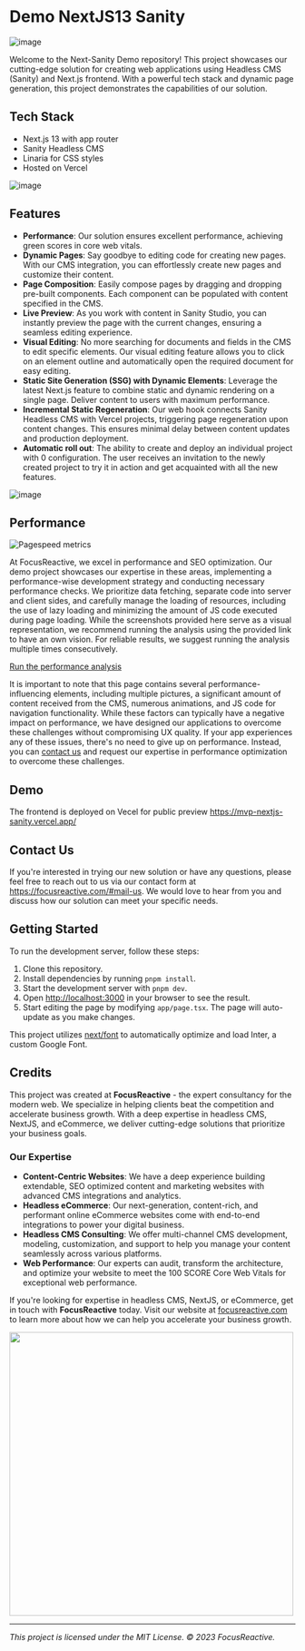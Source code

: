 # Demo NextJS13 Sanity

![image](https://github.com/focusreactive/Demo-NextJS13-Sanity/assets/14885189/b687271b-433e-4dd5-bd15-e603563fc464)

Welcome to the Next-Sanity Demo repository! This project showcases our cutting-edge solution for creating web applications using Headless CMS (Sanity) and Next.js frontend. With a powerful tech stack and dynamic page generation, this project demonstrates the capabilities of our solution.

## Tech Stack

- Next.js 13 with app router
- Sanity Headless CMS
- Linaria for CSS styles
- Hosted on Vercel

![image](https://github.com/focusreactive/Demo-NextJS13-Sanity/assets/14885189/cec1b74e-8a22-47c6-a040-5cd8a464edf9)

## Features

- **Performance**: Our solution ensures excellent performance, achieving green scores in core web vitals.
- **Dynamic Pages**: Say goodbye to editing code for creating new pages. With our CMS integration, you can effortlessly create new pages and customize their content.
- **Page Composition**: Easily compose pages by dragging and dropping pre-built components. Each component can be populated with content specified in the CMS.
- **Live Preview**: As you work with content in Sanity Studio, you can instantly preview the page with the current changes, ensuring a seamless editing experience.
- **Visual Editing**: No more searching for documents and fields in the CMS to edit specific elements. Our visual editing feature allows you to click on an element outline and automatically open the required document for easy editing.
- **Static Site Generation (SSG) with Dynamic Elements**: Leverage the latest Next.js feature to combine static and dynamic rendering on a single page. Deliver content to users with maximum performance.
- **Incremental Static Regeneration**: Our web hook connects Sanity Headless CMS with Vercel projects, triggering page regeneration upon content changes. This ensures minimal delay between content updates and production deployment.
- **Automatic roll out**: The ability to create and deploy an individual project with 0 configuration. The user receives an invitation to the newly created project to try it in action and get acquainted with all the new features.

![image](https://github.com/focusreactive/Demo-NextJS13-Sanity/assets/14885189/2d123859-66d3-4b78-9aed-3ed134c2d280)

## Performance

![Pagespeed metrics](https://github.com/focusreactive/Demo-NextJS13-Sanity/assets/14885189/2d2ec80a-c15d-4ff6-8920-6a58424c9073)

At FocusReactive, we excel in performance and SEO optimization. Our demo project showcases our expertise in these areas, implementing a performance-wise development strategy and conducting necessary performance checks. We prioritize data fetching, separate code into server and client sides, and carefully manage the loading of resources, including the use of lazy loading and minimizing the amount of JS code executed during page loading. While the screenshots provided here serve as a visual representation, we recommend running the analysis using the provided link to have an own vision. For reliable results, we suggest running the analysis multiple times consecutively.

[Run the performance analysis](https://pagespeed.web.dev/analysis/https-mvp-nextjs-sanity-vercel-app/1crhxzdktn?form_factor=mobile)

It is important to note that this page contains several performance-influencing elements, including multiple pictures, a significant amount of content received from the CMS, numerous animations, and JS code for navigation functionality. While these factors can typically have a negative impact on performance, we have designed our applications to overcome these challenges without compromising UX quality. If your app experiences any of these issues, there's no need to give up on performance. Instead, you can [contact us](https://focusreactive.com/#mail-us) and request our expertise in performance optimization to overcome these challenges.

## Demo

The frontend is deployed on Vecel for public preview https://mvp-nextjs-sanity.vercel.app/

## Contact Us

If you're interested in trying our new solution or have any questions, please feel free to reach out to us via our contact form at https://focusreactive.com/#mail-us. We would love to hear from you and discuss how our solution can meet your specific needs.

## Getting Started

To run the development server, follow these steps:

1. Clone this repository.
2. Install dependencies by running `pnpm install`.
3. Start the development server with `pnpm dev`.
4. Open [http://localhost:3000](http://localhost:3000/) in your browser to see the result.
5. Start editing the page by modifying `app/page.tsx`. The page will auto-update as you make changes.

This project utilizes [next/font](https://nextjs.org/docs/basic-features/font-optimization) to automatically optimize and load Inter, a custom Google Font.

## Credits

This project was created at **FocusReactive** - the expert consultancy for the modern web. We specialize in helping clients beat the competition and accelerate business growth. With a deep expertise in headless CMS, NextJS, and eCommerce, we deliver cutting-edge solutions that prioritize your business goals.

### Our Expertise

- **Content-Centric Websites**: We have a deep experience building extendable, SEO optimized content and marketing websites with advanced CMS integrations and analytics.
- **Headless eCommerce**: Our next-generation, content-rich, and performant online eCommerce websites come with end-to-end integrations to power your digital business.
- **Headless CMS Consulting**: We offer multi-channel CMS development, modeling, customization, and support to help you manage your content seamlessly across various platforms.
- **Web Performance**: Our experts can audit, transform the architecture, and optimize your website to meet the 100 SCORE Core Web Vitals for exceptional web performance.

If you're looking for expertise in headless CMS, NextJS, or eCommerce, get in touch with **FocusReactive** today. Visit our website at [focusreactive.com](https://focusreactive.com/) to learn more about how we can help you accelerate your business growth.

<image src="https://github.com/focusreactive/MVP-NextJS13-New-Features/assets/14885189/7c67e385-3f79-43e3-ba27-bada1ebddf03" width="500px"/>

---

_This project is licensed under the MIT License. © 2023 FocusReactive._
